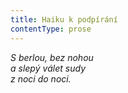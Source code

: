 ```yaml
---
title: Haiku k podpírání
contentType: prose
---
```


_S berlou, bez nohou  
a slepý válet sudy  
z noci do noci._
